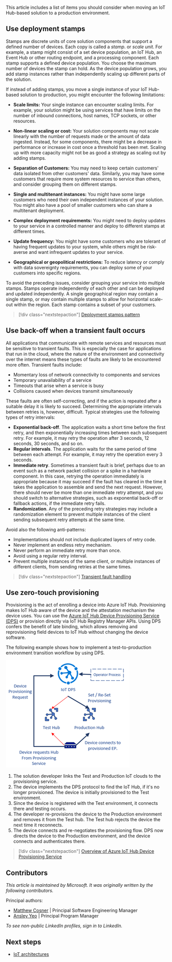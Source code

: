 This article includes a list of items you should consider when moving an IoT Hub-based solution to a production environment.

## Use deployment stamps

Stamps are discrete units of core solution components that support a defined number of devices. Each copy is called a *stamp*. or *scale unit*. For example, a stamp might consist of a set device population, an IoT Hub, an Event Hub or other routing endpoint, and a processing component. Each stamp supports a defined device population. You choose the maximum number of devices the stamp can hold. As the device population grows, you add stamp instances rather than independently scaling up different parts of the solution.

If instead of adding stamps, you move a single instance of your IoT Hub-based solution to production, you might encounter the following limitations:

- **Scale limits:** Your single instance can encounter scaling limits. For example, your solution might be using services that have limits on the number of inbound connections, host names, TCP sockets, or other resources.

- **Non-linear scaling or cost:** Your solution components may not scale linearly with the number of requests made or the amount of data ingested. Instead, for some components, there might be a decrease in performance or increase in cost once a threshold has been met. Scaling up with more capacity might not be as good a strategy as scaling out by adding stamps.

- **Separation of Customers:** You may need to keep certain customers' data isolated from other customers' data. Similarly, you may have some customers that require more system resources to service than others, and consider grouping them on different stamps.

- **Single and multitenant instances:** You might have some large customers who need their own independent instances of your solution. You might also have a pool of smaller customers who can share a multitenant deployment.

- **Complex deployment requirements:** You might need to deploy updates to your service in a controlled manner and deploy to different stamps at different times.

- **Update frequency:** You might have some customers who are tolerant of having frequent updates to your system, while others might be risk-averse and want infrequent updates to your service.

- **Geographical or geopolitical restrictions:** To reduce latency or comply with data sovereignty requirements, you can deploy some of your customers into specific regions.

To avoid the preceding issues, consider grouping your service into multiple stamps. Stamps operate independently of each other and can be deployed and updated independently. A single geographical region may contain a single stamp, or may contain multiple stamps to allow for horizontal scale-out within the region. Each stamp contains a subset of your customers.
> [!div class="nextstepaction"]
> [Deployment stamps pattern](/azure/architecture/patterns/deployment-stamp)
## Use back-off when a transient fault occurs

All applications that communicate with remote services and resources must be sensitive to transient faults. This is especially the case for applications that run in the cloud, where the nature of the environment and connectivity over the internet means these types of faults are likely to be encountered more often. Transient faults include:

- Momentary loss of network connectivity to components and services
- Temporary unavailability of a service
- Timeouts that arise when a service is busy
- Collisions caused when devices transmit simultaneously

These faults are often self-correcting, and if the action is repeated after a suitable delay it is likely to succeed. Determining the appropriate intervals between retries is, however, difficult. Typical strategies use the following types of retry intervals:

- **Exponential back-off**. The application waits a short time before the first retry, and then exponentially increasing times between each subsequent retry. For example, it may retry the operation after 3 seconds, 12 seconds, 30 seconds, and so on.
- **Regular intervals**. The application waits for the same period of time between each attempt. For example, it may retry the operation every 3 seconds.
- **Immediate retry**. Sometimes a transient fault is brief, perhaps due to an event such as a network packet collision or a spike in a hardware component. In this case, retrying the operation immediately is appropriate because it may succeed if the fault has cleared in the time it takes the application to assemble and send the next request. However, there should never be more than one immediate retry attempt, and you should switch to alternative strategies, such as exponential back-off or fallback actions, if the immediate retry fails.
- **Randomization**. Any of the preceding retry strategies may include a randomization element to prevent multiple instances of the client sending subsequent retry attempts at the same time.

Avoid also the following anti-patterns:

- Implementations should not include duplicated layers of retry code.
- Never implement an endless retry mechanism.
- Never perform an immediate retry more than once.
- Avoid using a regular retry interval.
- Prevent multiple instances of the same client, or multiple instances of different clients, from sending retries at the same times.

> [!div class="nextstepaction"]
> [Transient fault handling](/azure/architecture/best-practices/transient-faults)

## Use zero-touch provisioning

Provisioning is the act of enrolling a device into Azure IoT Hub. Provisioning makes IoT Hub aware of the device and the attestation mechanism the device uses. You can use the [Azure IoT Hub Device Provisioning Service (DPS)](/azure/iot-dps/) or provision directly via IoT Hub Registry Manager APIs. Using DPS confers the benefit of late binding, which allows removing and reprovisioning field devices to IoT Hub without changing the device software.

The following example shows how to implement a test-to-production environment transition workflow by using DPS.

![A diagram showing how to implement a test-to-production environment transition workflow by using DPS.](./media/late-binding-with-dps.png)

1. The solution developer links the Test and Production IoT clouds to the provisioning service.
1. The device implements the DPS protocol to find the IoT Hub, if it's no longer provisioned. The device is initially provisioned to the Test environment.
1. Since the device is registered with the Test environment, it connects there and testing occurs.
1. The developer re-provisions the device to the Production environment and removes it from the Test hub. The Test hub rejects the device the next time it reconnects.
1. The device connects and re-negotiates the provisioning flow. DPS now directs the device to the Production environment, and the device connects and authenticates there.

> [!div class="nextstepaction"]
> [Overview of Azure IoT Hub Device Provisioning Service](/azure/iot-dps/about-iot-dps#provisioning-process)

## Contributors

*This article is maintained by Microsoft. It was originally written by the following contributors.* 

Principal authors:

 - [Matthew Cosner](https://www.linkedin.com/in/matthew-cosner-447843225/) | Principal Software Engineering Manager
 - [Ansley Yeo](https://www.linkedin.com/in/ansleyyeo/) | Principal Program Manager
 
*To see non-public LinkedIn profiles, sign in to LinkedIn.*

## Next steps

- [IoT architectures](/azure/architecture/browse/?azure_categories=iot)
